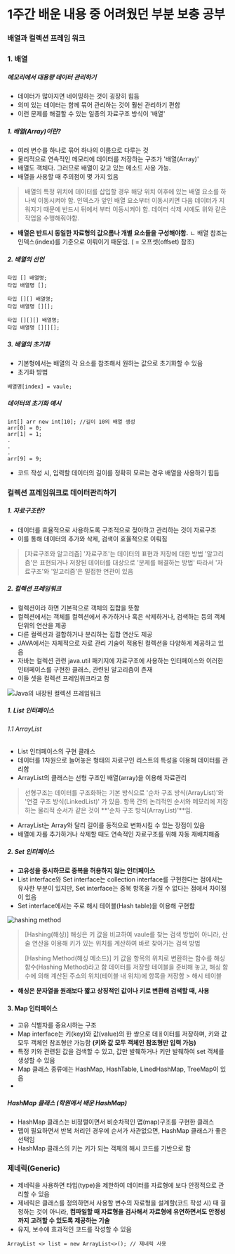 # 1주간 배운 내용 중 어려웠던 부분 보충 공부
### 배열과 컬렉션 프레임 워크
### 1. 배열
##### 메모리에서 대용량 데이터 관리하기

- 데이터가 많아지면 네이밍하는 것이 굉장히 힘듬
- 의미 있는 데이터는 함께 묶어 관리하는 것이 훨씬 관리하기 편함
- 이런 문제를 해결할 수 있는 일종의 자료구조 방식이 '배열'

##### 1. 배열(Array)이란?

- 여러 변수를 하나로 묶어 하나의 이름으로 다루는 것
- 물리적으로 연속적인 메모리에 데이터를 저장하는 구조가 '배열(Array)'
- 배열도 객체다. 그러므로 배열이 갖고 있는 메소드 사용 가능.
- 배열을 사용할 때 주의점이 몇 가지 있음

> 배열의 특정 위치에 데이터를 삽입할 경우 해당 위치 이후에 있는 배열 요소를 하나씩 이동시켜야 함. 인덱스가 앞인 배열 요소부터 이동시키면 다음 데이터가 지워지기 때문에 반드시 뒤에서 부터 이동시켜야 함. 데이터 삭제 시에도 위와 같은 작업을 수행해줘야함.

- **배열은 반드시 동일한 자료형의 값으롬나 개별 요소들을 구성해야함.**
ㄴ 배열 참조는 인덱스(index)를 기준으로 이뤄이기 때문임. ( = 오프셋(offset) 참조)

##### 2. 배열의 선언

```
타입 [] 배열명;
타입 배열명 [];

타입 [][] 배열명;
타입 배열명 [][];

타입 [][][] 배열명;
타입 배열명 [][][];
```
##### 3. 배열의 초기화
- 기본형에서는 배열의 각 요소를 참조해서 원하는 값으로 초기화할 수 있음
- 초기화 방법
```
배열명[index] = vaule;
```
##### 데이터의 초기화 예시

```
int[] arr new int[10]; //길이 10의 배열 생성
arr[0] = 0;
arr[1] = 1;
.
.
.
arr[9] = 9;
```
- 코드 작성 시, 입력할 데이터의 길이를 정확히 모르는 경우 배열을 사용하기 힘듬

### 컬렉션 프레임워크로 데이터관리하기

##### 1. 자료구조란?

- 데이터를 효율적으로 사용하도록 구조적으로 젖아하고 관리하는 것이 자료구조
- 이를 통해 데이터의 추가와 삭제, 검색이 효율적으로 이뤄짐

> [자료구조와 알고리즘]
> '자료구조'는 데이터의 표현과 저장에 대한 방법
> '알고리즘'은 표현되거나 저장된 데이터를 대상으로 '문제를 해결하는 방법'
>  따라서 '자료구조'와 '알고리즘'은 밀접한 연관이 있음

##### 2. 컬렉션 프레임워크

- 컬렉션이라 하면 기본적으로 객체의 집합을 뜻함
- 컬렉션에서는 객체를 컬렉션에서 추가하거나 혹은 삭제하거나, 검색하는 등의 객체 단위의 연산을 제공
- 다른 컬렉션과 결합하거나 분리하는 집합 연산도 제공
- JAVA에서는 자체적으로 자료 관리 기술이 적용된 컬렉션을 다양하게 제공하고 있음
- 자바는 컬렉션 관련 java.util 패키지에 자료구조에 사용하는 인터페이스와 이러한 인터페이스를 구현한 클래스, 관련된 알고리즘이 존재
- 이들 셋을 컬렉션 프레임워크라고 함

![Java의 내장된 컬렉션 프레임워크](http://cfile26.uf.tistory.com/image/2630264F548D957F0950CA)

##### 1. List 인터페이스

######  1.1 ArrayList

- List 인터페이스의 구현 클래스
- 데이터를 1차원으로 늘어놓은 형태의 자료구인 리스트의 특성을 이용해 데이터를 관리함
- ArrayList의 클래스는 선형 구조인 배열(array)을 이용해 자료관리
> 선형구조는 데이터를 구조화하는 기본 방식으로 '순차 구조 방식(ArrayList)'와 '연결 구조 방식(LinkedList)' 가 있음. 항목 간의 논리적인 순서와 메모리에 저장하는 물리적 순서가 같은 것이 **'순차 구조 방식(ArrayList)'**임.
> 
- ArrayList는 Array와 달리 길이를 동적으로 변화시킬 수 있는 장점이 있음
- 배열에 자룔 추가하거나 삭제할 때도 연속적인 자료구조를 위해 자동 재배치해줌



##### 2. Set 인터페이스
- **고유성을 중시하므로 중복을 허용하지 않는 인터페이스** 
- List interface와 Set interface는 collection interface를 구현한다는 점에서는 유사한 부분이 있지만, Set interface는 중복 항목을 가질 수 없다는 점에서 차이점이 있음
- Set interface에서는 주로 해시 테이블(Hash table)을 이용해 구현함


![hashing method](https://upload.wikimedia.org/wikipedia/commons/thumb/7/71/Hash_table_4_1_1_0_0_0_0_LL.svg/240px-Hash_table_4_1_1_0_0_0_0_LL.svg.png)

> [Hashing(해싱)]
>   해싱은 키 값을 비교하여 vaule를 찾는 검색 방법이 아니라, 산술 연산을 이용해 키가 있는 위치를 계산하여 바로 찾아가는 검색 방법
>   
> [Hashing Method(해싱 메소드)]
>  키 값을 항목의 위치로 변환하는 함수를 해싱 함수(Hashing Method)라고 함
>  데이터를 저장할 테이블을 준비해 놓고, 해싱 함수에 의해 계산된 주소의 위치(테이블 내 위치)에 항목을 저장함 > 해시 테이블

- **해싱은 문자열을 원래보다 짧고 상징적인 값이나 키로 변환해 검색할 때, 사용**

#### 3. Map 인터페이스

- 고유 식별자를 중요시하는 구조
- Map interface는 키(key)와 값(value)의 한 쌍으로 데ㅐ이터를 저장하며, 키와 값 모두 객체인 참조형만 가능함 **(키와 값 모두 객체인 참조형만 입력 가능)**
- 특정 키와 관련된 값을 검색할 수 있고, 값만 발췌하거나 키만 발췌하여 set 객체를 생성할 수 있음
- Map 클래스 종류에는 HashMap, HashTable, LinedHashMap, TreeMap이 있음
- 

##### HashMap 클래스 (학원에서 배운 HashMap)
- HashMap 클래스는 비정렬이면서 비순차적인 맵(map)구조를 구현한 클래스
- 맵이 필요하면서 반복 처리인 경우에 순서가 사관없으면, HashMap 클래스가 좋은 선택임
- HashMap 클래스의 키는 키가 되는 객체의 해시 코드를 기반으로 함

### 제네릭(Generic)
- 제네릭을 사용하면 타입(type)을 제한하여 데이터를 자료형에 보다 안정적으로 관리할 수 있음
- 제네릭은 클래스를 정의하면서 사용할 변수의 자료형을 설계할(코드 작성 시) 때 결정하는 것이 아니라, **컴파일할 때 자료형을 검사해서 자료형에 유연하면서도 안정성까지 고려할 수 있도록 제공하는 기술**
- 유지, 보수에 효과적인 코드를 작성할 수 있음

```
ArrayList <> list = new ArrayList<>(); // 제네릭 사용
```

















































